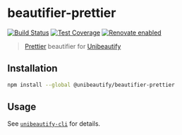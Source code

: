 # beautifier-prettier

[![Build Status](https://travis-ci.com/Unibeautify/beautifier-prettier.svg?branch=master)](https://travis-ci.com/Unibeautify/beautifier-prettier) [![Test Coverage](https://api.codeclimate.com/v1/badges/3aef5f1b2d79cca35671/test_coverage)](https://codeclimate.com/github/Unibeautify/beautifier-prettier/test_coverage) [![Renovate enabled](https://img.shields.io/badge/renovate-enabled-brightgreen.svg)](https://renovateapp.com/)

> [Prettier](https://prettier.io/) beautifier for [Unibeautify](https://github.com/Unibeautify)

## Installation

```bash
npm install --global @unibeautify/beautifier-prettier
```

## Usage

See [`unibeautify-cli`](https://github.com/Unibeautify/unibeautify-cli) for details.
